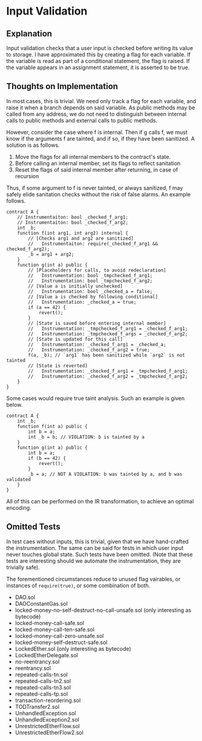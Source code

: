 # Input Validation

## Explanation

Input validation checks that a user input is checked before writing its value to
storage. I have approximated this by creating a flag for each variable. If the
variable is read as part of a conditional statement, the flag is raised. If the
variable appears in an assignment statement, it is asserted to be true.

## Thoughts on Implementation

In most cases, this is trivial. We need only track a flag for each variable, and
raise it when a branch depends on said variable. As public methods may be called
from any address, we do not need to distinguish between internal calls to public
methods and external calls to public methods.

However, consider the case where f is internal. Then if g calls f, we must know
if the arguments f are tainted, and if so, if they have been sanitized. A
solution is as follows.

1. Move the flags for all internal members to the contract's state.
2. Before calling an internal member, set its flags to reflect sanitation
3. Reset the flags of said internal member after returning, in case of recursion

Thus, if some argument to f is never tainted, or always sanitized, f may safely
elide sanitation checks without the risk of false alarms. An example follows.

```
contract A {
    // Instrumentaiton: bool _checked_f_arg1;
    // Instrumentaiton: bool _checked_f_arg2;
    int _b;
    function f(int arg1, int arg2) internal {
        // [Checks arg1 and arg2 are sanitized]
        //   Instrumentaiton: require(_checked_f_arg1 && checked_f_arg2);
        _b = arg1 + arg2;
    }
    function g(int a) public {
        // [Placeholders for calls, to avoid redeclaration]
        //   Instrumentation: bool _tmpchecked_f_arg1;
        //   Instrumentation: bool _tmpchecked_f_arg2;
        // [Value a is initially unchecked]
        //   Instrumentation: bool _checked_a = false;
        // [Value a is checked by following conditional]
        //   Instrumentation: _checked_a = true;
        if (a == 42) {
            revert();
        }
        // [State is saved before entering internal member]
        //   Instrumentation: _tmpchecked_f_arg1 = _checked_f_arg1;
        //   Instrumentation: _tmpchecked_f_args = _checked_f_arg2;
        // [State is updated for this call]
        //   Instrumentation: _checked_f_arg1 = _checked_a;
        //   Instrumentation: _checked_f_arg2 = true;
        f(a, _b); // `arg1` has been sanitized while `arg2` is not tainted
        // [State is reverted]
        //   Instrumentation: _checked_f_arg1 = _tmpchecked_f_arg1;
        //   Instrumentation: _checked_f_arg2 = _tmpchecked_f_arg2;
    }
}
```

Some cases would require true taint analysis. Such an example is given below.
```
contract A {
    int _b;
    function f(int a) public {
        int b = a;
        int _b = b; // VIOLATION: b is tainted by a
    }
    function g(int a) public {
        int b = a;
        if (b == 42) {
            revert();
        }
        _b = a; // NOT A VIOLATION: b was tainted by a, and b was validated
    }
}
```

All of this can be performed on the IR transformation, to achieve an optimal
encoding.

## Omitted Tests

In test caes without inputs, this is trivial, given that we have hand-crafted
the instrumentation. The same can be said for tests in which user input never
touches global state. Such tests have been omitted. (Note that these tests are
interesting should we automate the instrumentation, they are trivially safe).

The forementioned circumstances reduce to unused flag vairables, or instances of
`require(true)`, or some combination of both.

* DAO.sol
* DAOConstantGas.sol
* locked-money-no-self-destruct-no-call-unsafe.sol (only interesting as bytecode)
* locked-money-call-safe.sol
* locked-money-call-ten-safe.sol
* locked-money-call-zero-unsafe.sol
* locked-money-self-destruct-safe.sol
* LockedEther.sol (only interesting as bytecode)
* LockedEtherDelegate.sol
* no-reentrancy.sol
* reentrancy.sol
* repeated-calls-tn.sol
* repeated-calls-tn2.sol
* repeated-calls-tn3.sol
* repeated-calls-tp.sol
* transaction-reordering.sol
* TODTransfer2.sol
* UnhandledException.sol
* UnhandledException2.sol
* UnrestrictedEtherFlow.sol
* UnrestrictedEtherFlow2.sol
